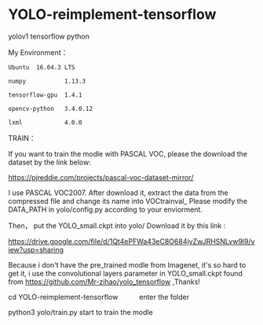 # YOLO-reimplement-tensorflow
yolov1  tensorflow python

My Environment：

	Ubuntu  16.04.3 LTS

	numpy           1.13.3

	tensorflow-gpu  1.4.1

	opencv-python   3.4.0.12

	lxml            4.0.0
	
TRAIN：

If you want to train the modle with PASCAL VOC, please the download the dataset by the link below:


https://pjreddie.com/projects/pascal-voc-dataset-mirror/

I use PASCAL VOC2007. After download it, extract the data from the compressed file and change its name into  VOCtrainval_   Please modify the DATA_PATH in yolo/config.py according to your enviorment.

Then， put the YOLO_small.ckpt into yolo/        Download it by this link :

https://drive.google.com/file/d/1Qt4ePFWa43eC8O684jyZwJRHSNLvw9l9/view?usp=sharing

Because i don't have the pre_trained modle from Imagenet, it's so hard to get it, i use the convolutional layers parameter in  YOLO_small.ckpt found from https://github.com/Mr-zihao/yolo_tensorflow ,Thanks!

 cd  YOLO-reimplement-tensorflow            enter the folder
 
 python3 yolo/train.py                      start to train the modle 
